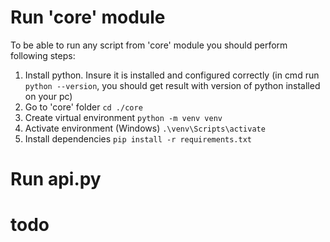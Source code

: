 # Run 'core' module
To be able to run any script from 'core' module you should perform following steps:
1. Install python. Insure it is installed and configured correctly (in cmd run ```python --version```, you should get result with version of python installed on your pc)
2. Go to 'core' folder
```cd ./core```
3. Create virtual environment
```python -m venv venv```
4. Activate environment (Windows)
```.\venv\Scripts\activate```
5. Install dependencies
```pip install -r requirements.txt```

# Run api.py
# todo